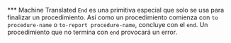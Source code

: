 ﻿*** Machine Translated
`End` es una primitiva especial que solo se usa para finalizar un procedimiento. Así como un procedimiento comienza con `to procedure-name` o `to-report procedure-name`, concluye con el `end`. Un procedimiento que no termina con `end` provocará un error.